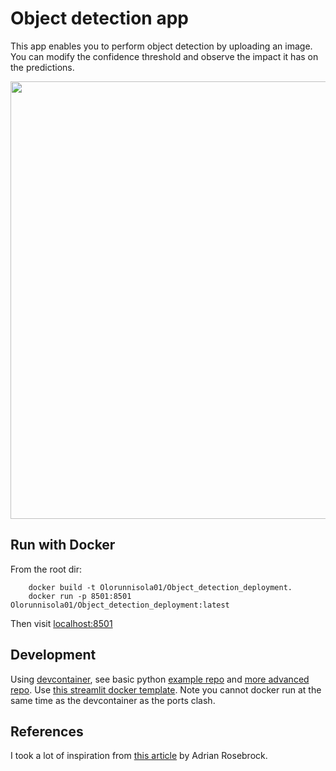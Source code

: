 # Object detection app
This app enables you to perform object detection by uploading an image. You can modify the confidence threshold and observe the impact it has on the predictions.

<p align="center">
<img src="https://github.com/Olorunnisola01/Object_detection_deployy/blob/main/images/usage.jpg" width="700">
</p>

## Run with Docker
From the root dir:
```
    docker build -t Olorunnisola01/Object_detection_deployment.
    docker run -p 8501:8501 Olorunnisola01/Object_detection_deployment:latest
```
Then visit [localhost:8501](http://localhost:8501/)

## Development
Using [devcontainer](https://code.visualstudio.com/docs/remote/containers), see basic python [example repo](https://github.com/microsoft/vscode-remote-try-python) and [more advanced repo](https://github.com/microsoft/python-sample-tweeterapp). Use [this streamlit docker template](https://github.com/MrTomerLevi/streamlit-docker). Note you cannot docker run at the same time as the devcontainer as the ports clash.

## References
I took a lot of inspiration from [this article](https://www.pyimagesearch.com/2017/09/11/object-detection-with-deep-learning-and-opencv/) by Adrian Rosebrock.
